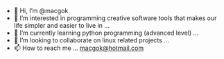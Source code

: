 - 👋 Hi, I’m @macgok
- 👀 I’m interested in programming creative software tools that makes our life simpler and easier to live in ...
- 🌱 I’m currently learning python programming (advanced level) ...
- 💞️ I’m looking to collaborate on linux related projects ...
- 📫 How to reach me ... macgok@hotmail.com

<!---
macgok/macgok is a ✨ special ✨ repository because its `README.md` (this file) appears on your GitHub profile.
You can click the Preview link to take a look at your changes.
--->
